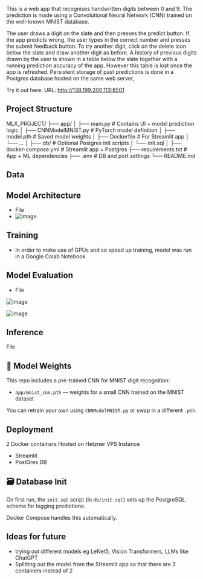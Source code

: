 
This is a web app that recognises handwritten digits between 0 and 9.  The prediction is made using a Convolutional Neural Network (CNN) trained on the well-known MNIST database.

The user draws a digit on the slate and then presses the predict button.  If the app predicts wrong, the user types in the correct number and presses the submit feedback button. To try another digit, click on the delete icon below the slate and draw another digit as before.  A history of previous digits drawn by the user is shown in a table below the slate together with a running prediction accuracy of the app. However this table is lost once the app is refreshed. Persistent storage of past predictions is done in a Postgres database hosted on the same web server,  

Try it out here: URL: http://138.199.200.113:8501


## Project Structure

MLX_PROJECT/
├── app/
│   ├── main.py               # Contains UI + model prediction logic
│   ├── CNNModelMNIST.py      # PyTorch model definition
│   ├── model.pth             # Saved model weights
│   ├── Dockerfile            # For Streamlit app
│   └── ...
│
├── db/                       # Optional Postgres init scripts
│   └── init.sql
│
├── docker-compose.yml        # Streamlit app + Postgres
├── requirements.txt          # App + ML dependencies
├── .env                      # DB and port settings
└── README.md



## Data


## Model Architecture
 - File
- ![image](https://github.com/user-attachments/assets/69745b30-4741-4dc2-8dd4-614bbcf26b06)


## Training
 - In order to make use of GPUs and so speed up training, model was run in a Google Colab Notebook
## Model Evaluation
 - File

![image](https://github.com/user-attachments/assets/b52b9aa2-f333-4744-9858-90f60bd6d844)

![image](https://github.com/user-attachments/assets/774a7021-7221-4332-a1bf-40490dc6136f)



## Inference
File

## 🧠 Model Weights

This repo includes a pre-trained CNN for MNIST digit recognition:

- `app/mnist_cnn.pth` — weights for a small CNN trained on the MNIST dataset

You can retrain your own using `CNNModelMNIST.py` or swap in a different `.pth`.

## Deployment
  2 Docker containers
  Hosted on Hetzner VPS Instance
 - Streamlit
 - PostGres DB

## 🗃️ Database Init

On first run, the `init.sql` script (in `db/init.sql`) sets up the PostgreSQL schema for logging predictions.

Docker Compose handles this automatically.


## Ideas for future
 - trying out different models eg LeNet5, Vision Transformers, LLMs like ChatGPT
 - Splitting out the model from the Streamlit app so that there are 3 containers instead of 2
